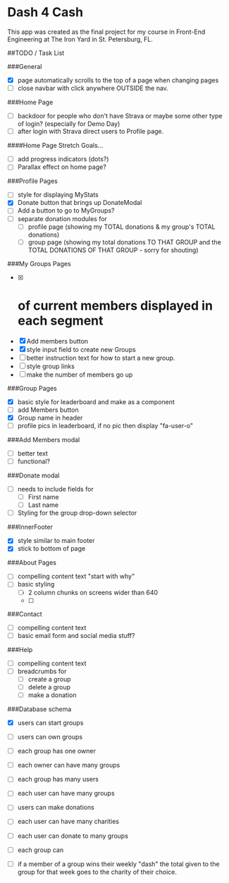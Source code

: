 # Dash 4 Cash
This app was created as the final project for my course in Front-End Engineering at The Iron Yard in St. Petersburg, FL.

##TODO / Task List

###General
- [x] page automatically scrolls to the top of a page when changing pages
- [ ] close navbar with click anywhere OUTSIDE the nav.

###Home Page
- [ ] backdoor for people who don't have Strava or maybe some other type of login? (especially for Demo Day)
- [ ] after login with Strava direct users to Profile page.

####Home Page Stretch Goals...
- [ ] add progress indicators (dots?)
- [ ] Parallax effect on home page?

###Profile Pages
- [ ] style for displaying MyStats
- [x] Donate button that brings up DonateModal
- [ ] Add a button to go to MyGroups?
- [ ] separate donation modules for
  - [ ] profile page (showing my TOTAL donations & my group's TOTAL donations)
  - [ ] group page (showing my total donations TO THAT GROUP and the TOTAL DONATIONS OF THAT GROUP - sorry for shouting)

###My Groups Pages
- [x] # of current members displayed in each segment
- [x] Add members button
- [x] style input field to create new Groups
- [ ] better instruction text for how to start a new group.
- [ ] style group links
- [ ] make the number of members go up

###Group Pages
- [x] basic style for leaderboard and make as a component
- [ ] add Members button
- [x] Group name in header
- [ ] profile pics in leaderboard, if no pic then display "fa-user-o"

###Add Members modal
- [ ] better text
- [ ] functional?

###Donate modal
- [ ] needs to include fields for
  - [ ] First name
  - [ ] Last name
- [ ] Styling for the group drop-down selector

###InnerFooter
- [x] style similar to main footer
- [x] stick to bottom of page

###About Pages
- [ ] compelling content text "start with why"
- [ ] basic styling
  - [ ] 2 column chunks on screens wider than 640
  - [ ]

###Contact
- [ ] compelling content text
- [ ] basic email form and social media stuff?

###Help
- [ ] compelling content text
- [ ] breadcrumbs for
  - [ ] create a group
  - [ ] delete a group
  - [ ] make a donation

###Database schema
- [x] users can start groups
- [ ] users can own groups
- [ ] each group has one owner
- [ ] each owner can have many groups
- [ ] each group has many users
- [ ] each user can have many groups
- [ ] users can make donations
- [ ] each user can have many charities
- [ ] each user can donate to many groups
- [ ] each group can

- [ ] if a member of a group wins their weekly "dash" the total given to the group for that week goes to the charity of their choice.
